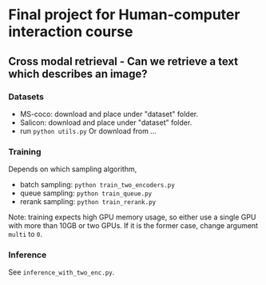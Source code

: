 # Final project for Human-computer interaction course
## Cross modal retrieval - Can we retrieve a text which describes an image?

### Datasets
* MS-coco: download and place under "dataset" folder.
* Salicon: download and place under "dataset" folder.
* run `python utils.py`
Or download from ...
### Training
Depends on which sampling algorithm,
 * batch sampling: `python train_two_encoders.py`
 * queue sampling: `python train_queue.py`
 * rerank sampling: `python train_rerank.py`
 
Note: training expects high GPU memory usage, so either use a single GPU with more than 10GB or two GPUs. If it is the former case, change argument `multi` to `0`.
### Inference
See `inference_with_two_enc.py`.
